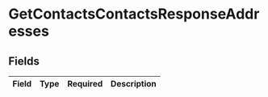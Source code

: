 # GetContactsContactsResponseAddresses


## Fields

| Field       | Type        | Required    | Description |
| ----------- | ----------- | ----------- | ----------- |